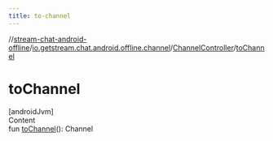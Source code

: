 ```yaml
---
title: to-channel
---
```

//[stream-chat-android-offline](../../../index.md)/[io.getstream.chat.android.offline.channel](../index.md)/[ChannelController](index.md)/[toChannel](toChannel.md)



# toChannel  
[androidJvm]  
Content  
fun [toChannel](toChannel.md)(): Channel  



